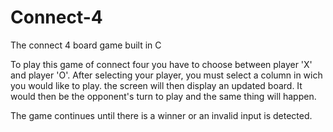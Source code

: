 # Connect-4
The connect 4 board game built in C

To play this game of connect four you have to choose between player 'X' and player 'O'.
After selecting your player, you must select a column in wich you would like to play.
the screen will then display an updated board. It would then be the opponent's turn
to play and the same thing will happen.

The game continues until there is a winner or an invalid input is detected.
